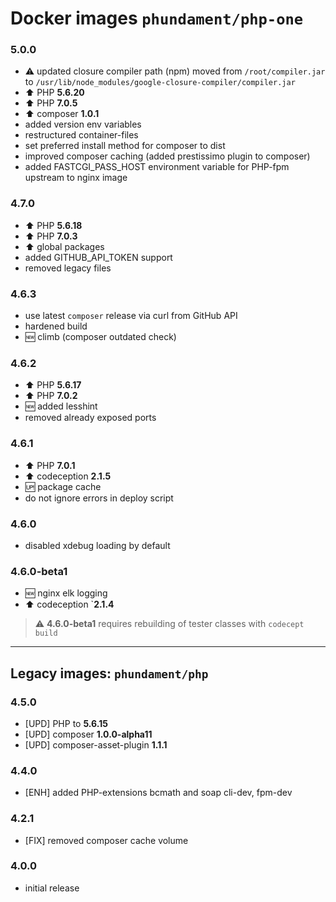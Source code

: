 Docker images `phundament/php-one`
==================================

### 5.0.0

 - :warning: updated closure compiler path (npm) moved from `/root/compiler.jar` to `/usr/lib/node_modules/google-closure-compiler/compiler.jar`
 - :arrow_up: PHP **5.6.20**
 - :arrow_up: PHP **7.0.5**
 - :arrow_up: composer **1.0.1**
 - added version env variables
 - restructured container-files
 - set preferred install method for composer to dist
 - improved composer caching (added prestissimo plugin to composer)
 - added FASTCGI_PASS_HOST environment variable for PHP-fpm upstream to nginx image
 
### 4.7.0

 - :arrow_up: PHP **5.6.18**
 - :arrow_up: PHP **7.0.3**
 - :arrow_up: global packages
 - added GITHUB_API_TOKEN support
 - removed legacy files

### 4.6.3

 - use latest `composer` release via curl from GitHub API
 - hardened build
 - :new: climb (composer outdated check)

### 4.6.2

 - :arrow_up: PHP **5.6.17**
 - :arrow_up: PHP **7.0.2**
 - :new: added lesshint
 - removed already exposed ports
 
### 4.6.1

 - :arrow_up: PHP **7.0.1**
 - :arrow_up: codeception **2.1.5**
 - :up: package cache
 - do not ignore errors in deploy script

### 4.6.0

- disabled xdebug loading by default

### 4.6.0-beta1

- :new: nginx elk logging
- :arrow_up: codeception `**2.1.4**

> :warning: **4.6.0-beta1** requires rebuilding of tester classes with `codecept build`

---

Legacy images: `phundament/php`
-------------------------------

### 4.5.0

- [UPD] PHP to **5.6.15**
- [UPD] composer **1.0.0-alpha11**
- [UPD] composer-asset-plugin **1.1.1**

### 4.4.0

- [ENH] added PHP-extensions bcmath and soap cli-dev, fpm-dev

### 4.2.1

- [FIX] removed composer cache volume

### 4.0.0

- initial release



